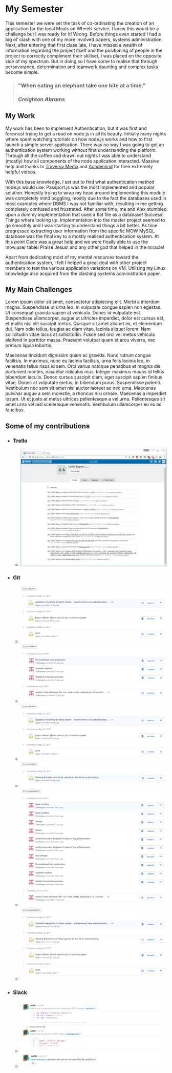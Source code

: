 
# [](#header-1)My Semester

This semester we were set the task of co-ordinating the creation of an application for the local Meals on Wheels service, I knew this would be a challenge but I was ready for it! Wrong. Before things even started I had a big ol’ clash with one of my more involved papers, systems administration. Next, after entering that first class late, I have missed a wealth of information regarding the project itself and the positioning of people in the project to correctly compliment their skillset, I was placed on the opposite side of my spectrum. But in doing so I have come to realise that through perseverance, determination and teamwork daunting and complex tasks become simple. 

> ### "When eating an elephant take one bite at a time."
> ### _Creighton Abrams_



## [](#header-2)My Work

My work has been to implement Authentication, but it was first and foremost trying to get a read on node.js in all its beauty. Initially many nights where spent watching tutorials on how node.js works and how to first launch a simple server application. There was no way I was going to get an authentication system working without first understanding the platform. Through all the coffee and drawn out nights I was able to understand (mostly) how all components of the node application interacted. Massive help and thanks to [Traversy Media](https://www.youtube.com/watch?v=U8XF6AFGqlc) and [Academind](https://www.youtube.com/watch?v=JH4qVqplC8E) for their extremely helpful videos.

With this base knowledge, I set out to find what authentication method node.js would use. Passport.js was the most implemented and popular solution. Honestly trying to wrap my head around implementing this module was completely mind boggling, mostly due to the fact the databases used in most examples where DBMS I was not familiar with, resulting in me getting completely confused and frustrated. After some time, me and Alex stumbled upon a dummy implementation that used a flat file as a database! Success! Things where looking up. Implementation into the master project seemed to go smoothly and I was starting to understand things a bit better. As time progressed extracting user information from the specific MOW MySQL database was the final key to a mostly realised authentication system. At this point Cade was a great help and we were finally able to use the mow.user table! Praise Jesus! and any other god that helped in the miracle!

Apart from dedicating most of my mental resources toward the authentication system, I felt I helped a great deal with other project members to test the various application variations on VM. Utilising my Linux knowledge also acquired from the clashing systems administration paper.



## [](#header-2)My Main Challenges

Lorem ipsum dolor sit amet, consectetur adipiscing elit. Morbi a interdum magna. Suspendisse ut urna leo. In vulputate congue sapien non egestas. Ut consequat gravida sapien at vehicula. Donec id vulputate est. Suspendisse ullamcorper, augue ut ultricies imperdiet, dolor est cursus est, et mollis nisl elit suscipit metus. Quisque sit amet aliquet ex, et elementum dui. Nam odio tellus, feugiat ac diam vitae, lacinia aliquet lorem. Nam sollicitudin vitae lacus at sollicitudin. Fusce sed orci vel metus vehicula eleifend in porttitor massa. Praesent volutpat quam et arcu viverra, nec pretium ligula lobortis.

Maecenas tincidunt dignissim quam ac gravida. Nunc rutrum congue facilisis. In maximus, nunc eu lacinia facilisis, urna felis lacinia leo, in venenatis tellus risus id sem. Orci varius natoque penatibus et magnis dis parturient montes, nascetur ridiculus mus. Integer maximus mauris id tellus bibendum iaculis. Donec cursus suscipit diam, eget suscipit sapien finibus vitae. Donec at vulputate metus, in bibendum purus. Suspendisse potenti. Vestibulum nec sem sit amet nisi auctor laoreet ac nec urna. Maecenas pulvinar augue a sem molestie, a rhoncus nisi ornare. Maecenas a imperdiet ipsum. Ut et justo at metus ultrices pellentesque a vel urna. Pellentesque sit amet urna vel nisl scelerisque venenatis. Vestibulum ullamcorper eu ex ac faucibus.

## [](#header-2)Some of my contributions

- ###     Trello
  - ![](assets/images/trelloActivity.PNG)
  
- ###     Git
  - ![](assets/images/carlinActivity.PNG)
  - ![](assets/images/carlinActivity2.PNG)
  - ![](assets/images/carlinActivity.PNG)
  - ![](assets/images/masterActivity.PNG)
  - ![](assets/images/productionActivity.PNG)
  - ![](assets/images/productionActivity2.PNG)

- ###     Slack
  - ![](assets/images/slackActivity.PNG)
  - ![](assets/images/slackActivity2.PNG)
